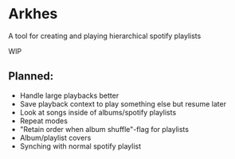 # Arkhes

A tool for creating and playing hierarchical spotify playlists

WIP

## Planned:
- Handle large playbacks better
- Save playback context to play something else but resume later
- Look at songs inside of albums/spotify playlists
- Repeat modes
- "Retain order when album shuffle"-flag for playlists
- Album/playlist covers
- Synching with normal spotify playlist
